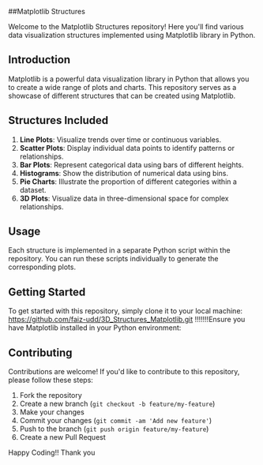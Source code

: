 ##Matplotlib Structures

Welcome to the Matplotlib Structures repository! Here you'll find various data visualization structures implemented using Matplotlib library in Python.

## Introduction

Matplotlib is a powerful data visualization library in Python that allows you to create a wide range of plots and charts. This repository serves as a showcase of different structures that can be created using Matplotlib.

## Structures Included

1. **Line Plots**: Visualize trends over time or continuous variables.
2. **Scatter Plots**: Display individual data points to identify patterns or relationships.
3. **Bar Plots**: Represent categorical data using bars of different heights.
4. **Histograms**: Show the distribution of numerical data using bins.
5. **Pie Charts**: Illustrate the proportion of different categories within a dataset.
6. **3D Plots**: Visualize data in three-dimensional space for complex relationships.

## Usage

Each structure is implemented in a separate Python script within the repository. You can run these scripts individually to generate the corresponding plots.

## Getting Started

To get started with this repository, simply clone it to your local machine:
https://github.com/faiz-udd/3D_Structures_Matplotlib.git
!!!!!!!Ensure you have Matplotlib installed in your Python environment:

## Contributing

Contributions are welcome! If you'd like to contribute to this repository, please follow these steps:

1. Fork the repository
2. Create a new branch (`git checkout -b feature/my-feature`)
3. Make your changes
4. Commit your changes (`git commit -am 'Add new feature'`)
5. Push to the branch (`git push origin feature/my-feature`)
6. Create a new Pull Request


Happy Coding!!
Thank you



